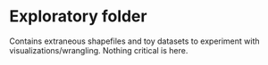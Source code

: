 # Exploratory folder

Contains extraneous shapefiles and toy datasets to experiment with visualizations/wrangling. Nothing critical is here.

